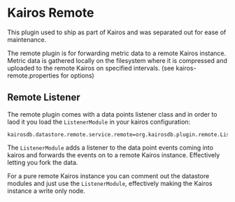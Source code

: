 # Kairos Remote

This plugin used to ship as part of Kairos and was separated out for ease of maintenance.

The remote plugin is for forwarding metric data to a remote Kairos instance.
Metric data is gathered locally on the filesystem where it is compressed and uploaded to the 
remote Kairos on specified intervals.  (see kairos-remote.properties for options)

## Remote Listener
The remote plugin comes with a data points listener class and in order to laod 
it you load the `ListenerModule` in your kairos configuration:

```properties
kairosdb.datastore.remote.service.remote=org.kairosdb.plugin.remote.ListenerModule
```

The `ListenerModule` adds a listener to the data point events coming into kairos and 
forwards the events on to a remote Kairos instance.  Effectively letting you fork the data.

For a pure remote Kairos instance you can comment out the datastore modules and just
use the `ListenerModule`, effectively making the Kairos instance a write only node.